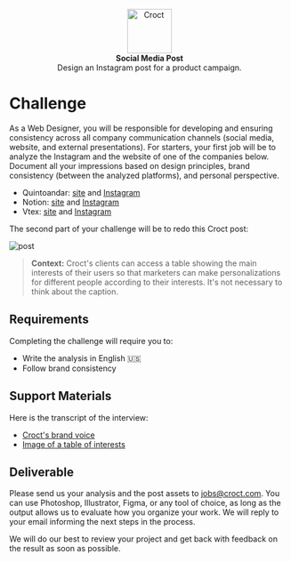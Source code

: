 <p align="center">
    <a href="https://croct.com">
      <img src="https://cdn.croct.io/brand/logo/repo-icon-green.svg" alt="Croct" height="80"/>
    </a>
    <br />
    <strong>Social Media Post</strong>
    <br />
    Design an Instagram post for a product campaign.
</p>

# Challenge

As a Web Designer, you will be responsible for developing and ensuring consistency across all company communication 
channels (social media, website, and external presentations). For starters, your first job will be to analyze the 
Instagram and the website of one of the companies below. Document all your impressions based on design principles, 
brand consistency (between the analyzed platforms), and personal perspective.

- Quintoandar: [site](https://www.quintoandar.com.br/) and [Instagram](https://www.instagram.com/quintoandardesign/)
- Notion: [site](https://www.notion.so/product) and [Instagram](https://www.instagram.com/notionhq/)
- Vtex: [site](https://vtex.com/us-en/) and [Instagram](https://www.instagram.com/vtexbrasil/)

The second part of your challenge will be to redo this Croct post:

![post](https://user-images.githubusercontent.com/11818859/137536174-02b801b9-ae51-4254-8121-48e152ab30b9.png)

> **Context:** Croct's clients can access a table showing the main interests of their users so that marketers can make 
personalizations for different people according to their interests. It's not necessary to think about the caption.

## Requirements

Completing the challenge will require you to:

- Write the analysis in English 🇺🇸
- Follow brand consistency

## Support Materials

Here is the transcript of the interview:

- [Croct's brand voice](https://docs.google.com/presentation/d/e/2PACX-1vRatzCe6A0lLBoWScWHivs8VoMKbv_I5N1HNQzjzEKQ0QxtRlMeXkngHtKMxFL-dMGmZZDUjV-mS7Ek/pub?start=false&loop=false&delayms=3000)
- [Image of a table of interests](https://s3.us-west-2.amazonaws.com/secure.notion-static.com/56e29406-3b4a-408f-8af4-92df42072783/Untitled.png?X-Amz-Algorithm=AWS4-HMAC-SHA256&X-Amz-Credential=AKIAT73L2G45O3KS52Y5%2F20211015%2Fus-west-2%2Fs3%2Faws4_request&X-Amz-Date=20211015T183834Z&X-Amz-Expires=86400&X-Amz-Signature=44b22ab6a29834482340b16ee300a00e371fd53fd27fc68f0cfbcd4dfe1c85a4&X-Amz-SignedHeaders=host&response-content-disposition=filename%20%3D%22Untitled.png%22)

## Deliverable

Please send us your analysis and the post assets to [jobs@croct.com](mailto:jobs@croct.com). You can use Photoshop, Illustrator, Figma, or any tool of choice, as long as the output allows us to evaluate how you organize your work. We will reply to your email informing the next steps in the process.

We will do our best to review your project and get back with feedback on the result as soon as possible.
